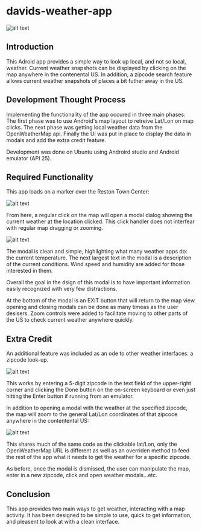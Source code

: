 # davids-weather-app

![alt text](https://github.com/phase681/davids-weather-app/blob/master/screenshots/Screenshot%20at%202018-02-07%2019:46:01.png)

## Introduction
This Adroid app provides a simple way to look up local, and not so local, weather.  Current weather snapshots can be displayed by clicking on the map anywhere in the contenental US.  In addition, a zipcode search feature allows current weather snapshots of places a bit futher away in the US.  

## Development Thought Process
Implementing the functionality of the app occured in three main phases.  The first phase was to use Android's map layout to retreive Lat/Lon on map clicks.  The next phase was getting local weather data from the OpenWeatherMap api.  Finally the UI was put in place to display the data in modals and add the extra credit feature.

Development was done on Ubuntu using Androird studio and Android emulator (API 25).

## Required Functionality
This app loads on a marker over the Reston Town Center:

![alt text](https://github.com/phase681/davids-weather-app/blob/master/screenshots/Screenshot%20at%202018-02-07%2019:43:41.png)

From here, a regular click on the map will open a modal dialog showing the current weather at the location clicked.  This click handler does not interfear with regular map dragging or zooming.  

![alt text](https://github.com/phase681/davids-weather-app/blob/master/screenshots/Screenshot%20at%202018-02-07%2019:44:20.png)

The modal is clean and simple, highlighting what many weather apps do: the current temperature.  The next largest text in the modal is a description of the current conditions.  Wind speed and humidity are added for those interested in them.  

Overall the goal in the dsign of this modal is to have important information easily recognized with very few distractions.  

At the bottom of the modal is an EXIT button that will return to the map view.  opening and closing modals can be done as many timeas as the user desisers.  Zoom controls were added to facilitate moving to other parts of the US to check current weather anywhere quickly.  


## Extra Credit
An additional feature was included as an ode to other weather interfaces: a zipcode look-up.  

![alt text](https://github.com/phase681/davids-weather-app/blob/master/screenshots/Screenshot%20at%202018-02-07%2019:44:46.png)

This works by entering a 5-digit zipcode in the text field of the upper-right corner and clicking the Done button on the on-screen keyboard or even just hitting the Enter button if running from an emulator.

In addition to opening a modal with the weather at the specified zipcode, the map will zoom to the general Lat/Lon coordinates of that zipcoce anywhere in the contentental US:

![alt text](https://github.com/phase681/davids-weather-app/blob/master/screenshots/Screenshot%20at%202018-02-07%2019:45:09.png)

This shares much of the same code as the clickable lat/Lon, only the OpenWeatherMap URL is different as well as an overriden method to feed the rest of the app what it needs to get the weather for a specific zipcode.  

As before, once the modal is dismissed, the user can manipulate the map, enter in a new zipcode, click and open weather modals...etc. 

## Conclusion
This app provides two main ways to get weather, interacting with a map activity.  It has been designed to be simple to use, quick to get information, and pleasent to look at with a clean interface.  

